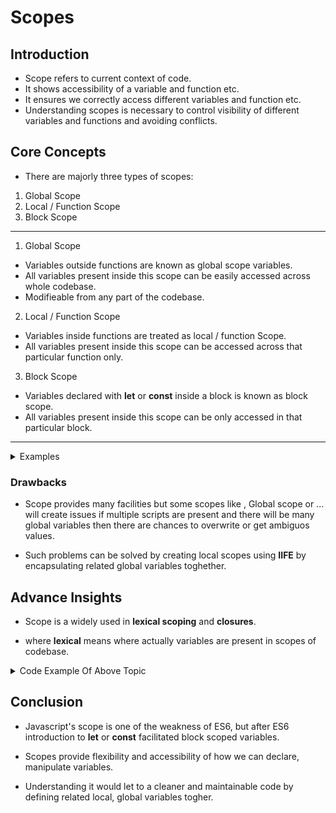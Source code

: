 # Scopes

## Introduction

- Scope refers to current context of code.
- It shows accessibility of a variable and function etc.
- It ensures we correctly access different variables and function etc.
- Understanding scopes is necessary to control visibility of different variables and functions and avoiding conflicts.

## Core Concepts

- There are majorly three types of scopes:

1. Global Scope
2. Local / Function Scope
3. Block Scope

---

1. Global Scope

- Variables outside functions are known as global scope variables.
- All variables present inside this scope can be easily accessed across whole codebase.
- Modifieable from any part of the codebase.

2. Local / Function Scope

- Variables inside functions are treated as local / function Scope.
- All variables present inside this scope can be accessed across that particular function only.

3. Block Scope

- Variables declared with **let** or **const** inside a block is known as block scope.
- All variables present inside this scope can be only accessed in that particular block.

---

<details><summary> Examples </summary>

1. Global Scope

```Javascript
let x = 10;

function printX() {
    console.log(`Value of x is ${x}`); // Outputs Value of x is 10
}

printX();

```

2. Local / Function Scope

```Javascript

function printX() {
    let x = 10;
    console.log(`Value of x is ${x}`); // Outputs Value of x is 10
}

printX();

console.log(`Value of x is ${x}`); // Outputs ReferenceError

```

3. Block Scope

```Javascript

if (true) {
    let x = 10;
    console.log(`Value of x is ${x}`); // Outputs Value of x is 10
}
console.log(`Value of x is ${x}`); // Outputs ReferenceError

```

</details>

### Drawbacks

- Scope provides many facilities but some scopes like , Global scope or ... will create issues if multiple scripts are present and there will be many global variables then there are chances to overwrite or get ambiguos values.

- Such problems can be solved by creating local scopes using **IIFE** by encapsulating related global variables toghether.

## Advance Insights

- Scope is a widely used in **lexical scoping** and **closures**.

- where **lexical** means where actually variables are present in scopes of codebase.

<details><summary> Code Example Of Above Topic </summary>

```Javascript
function parent(arg) {
    let parentVariable = 10;

    function child() {
        console.log(`value of parent's argument ${arg}`);

        console.log(`value of parent's local variable ${parentVariable}`);
    }

    child();
}

parent(5);

//Outputs

//value of parent's argument 5
//value of parent's local variable 10
```

</details>

## Conclusion

- Javascript's scope is one of the weakness of ES6, but after ES6 introduction to **let** or **const** facilitated block scoped variables.

- Scopes provide flexibility and accessibility of how we can declare, manipulate variables.

- Understanding it would let to a cleaner and maintainable code by defining related local, global variables togher.
